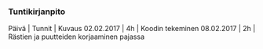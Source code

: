 ### Tuntikirjanpito
Päivä | Tunnit | Kuvaus
02.02.2017 | 4h | Koodin tekeminen
08.02.2017 | 2h | Rästien ja puutteiden korjaaminen pajassa
 
